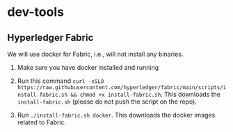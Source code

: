# dev-tools

## Hyperledger Fabric

We will use docker for Fabric, i.e., will not install any binaries.

1. Make sure you have docker installed and running

2. Run this command 
`curl -sSLO https://raw.githubusercontent.com/hyperledger/fabric/main/scripts/install-fabric.sh && chmod +x install-fabric.sh`. This downloads the `install-fabric.sh` (please do not push the script on the repo).
3. Run `./install-fabric.sh docker`. This downloads the docker images related to Fabric.